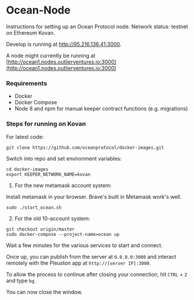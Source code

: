 # Ocean-Node

Instructions for setting up an Ocean Protocol node. Network status: testnet on Ethereum Kovan.

Develop is running at http://95.216.136.41:3000.

A node might currently be running at [http://ocean1.nodes.outlierventures.io:3000](http://ocean1.nodes.outlierventures.io:3000)

### Requirements
- Docker
- Docker Compose
- Node 8 and npm for manual keeper contract functions (e.g. migrations)


### Steps for running on Kovan

For latest code:
```
git clone https://github.com/oceanprotocol/docker-images.git
```

Switch into repo and set environment variables:
```
cd docker-images
export KEEPER_NETWORK_NAME=kovan
```

1. For the new metamask account system:

Install metamask in your browser. Brave's built in Metamask work's well.
```
sudo ./start_ocean.sh
```

2. For the old 10-account system:
```
git checkout origin/master
sudo docker-compose --project-name=ocean up
```

Wait a few minutes for the various services to start and connect.

Once up, you can publish from the server at `0.0.0.0:3000` and interact remotely with the Pleuston app at `http://[server IP]:3000`.

To allow the process to continue after closing your connection, hit `CTRL` + `Z` and type `bg`.

You can now close the window.

